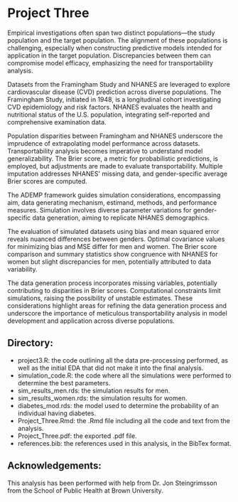 # Project Three
 
Empirical investigations often span two distinct populations—the study population and the target population. The alignment of these populations is challenging, especially when constructing predictive models intended for application in the target population. Discrepancies between them can compromise model efficacy, emphasizing the need for transportability analysis.

Datasets from the Framingham Study and NHANES are leveraged to explore cardiovascular disease (CVD) prediction across diverse populations. The Framingham Study, initiated in 1948, is a longitudinal cohort investigating CVD epidemiology and risk factors. NHANES evaluates the health and nutritional status of the U.S. population, integrating self-reported and comprehensive examination data.

Population disparities between Framingham and NHANES underscore the imprudence of extrapolating model performance across datasets. Transportability analysis becomes imperative to understand model generalizability. The Brier score, a metric for probabilistic predictions, is employed, but adjustments are made to evaluate transportability. Multiple imputation addresses NHANES' missing data, and gender-specific average Brier scores are computed.

The ADEMP framework guides simulation considerations, encompassing aim, data generating mechanism, estimand, methods, and performance measures. Simulation involves diverse parameter variations for gender-specific data generation, aiming to replicate NHANES demographics.

The evaluation of simulated datasets using bias and mean squared error reveals nuanced differences between genders. Optimal covariance values for minimizing bias and MSE differ for men and women. The Brier score comparison and summary statistics show congruence with NHANES for women but slight discrepancies for men, potentially attributed to data variability.

The data generation process incorporates missing variables, potentially contributing to disparities in Brier scores. Computational constraints limit simulations, raising the possibility of unstable estimates. These considerations highlight areas for refining the data generation process and underscore the importance of meticulous transportability analysis in model development and application across diverse populations.

## Directory:
- project3.R: the code outlining all the data pre-processing performed, as well as the initial EDA that did not make it into the final analysis.
- simulation_code.R: the code where all the simulations were performed to determine the best parameters.
- sim_results_men.rds: the simulation results for men.
- sim_results_women.rds: the simulation results for women.
- diabetes_mod.rds: the model used to determine the probability of an individual having diabetes.
- Project_Three.Rmd: the .Rmd file including all the code and text from the analysis.
- Project_Three.pdf: the exported .pdf file.
- references.bib: the references used in this analysis, in the BibTex format.

## Acknowledgements:

This analysis has been performed with help from Dr. Jon Steingrimsson from the School of Public Health at Brown University.

